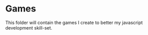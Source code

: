 # Games
This folder will contain the games I create to better my javascript development skill-set. 
